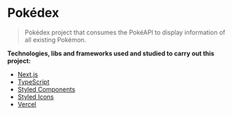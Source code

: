 # Pokédex 

> Pokédex project that consumes the PokéAPI to display information of all existing Pokémon.

**Technologies, libs and frameworks used and studied to carry out this project:** <br>

- [Next.js](https://nextjs.org/)
- [TypeScript](https://www.typescriptlang.org/)
- [Styled Components](https://styled-components.com/)
- [Styled Icons](https://styled-icons.dev/)
- [Vercel](https://www.vercel.com)
